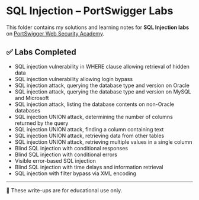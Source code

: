 # SQL Injection – PortSwigger Labs

This folder contains my solutions and learning notes for **SQL Injection labs** on [PortSwigger Web Security Academy](https://portswigger.net/web-security/sql-injection).

## ✅ Labs Completed

- SQL injection vulnerability in WHERE clause allowing retrieval of hidden data
- SQL injection vulnerability allowing login bypass
- SQL injection attack, querying the database type and version on Oracle
- SQL injection attack, querying the database type and version on MySQL and Microsoft
- SQL injection attack, listing the database contents on non-Oracle databases
- SQL injection UNION attack, determining the number of columns returned by the query
- SQL injection UNION attack, finding a column containing text
- SQL injection UNION attack, retrieving data from other tables
- SQL injection UNION attack, retrieving multiple values in a single column
- Blind SQL injection with conditional responses
- Blind SQL injection with conditional errors
- Visible error-based SQL injection
- Blind SQL injection with time delays and information retrieval
- SQL injection with filter bypass via XML encoding

---

📌 These write-ups are for educational use only.
